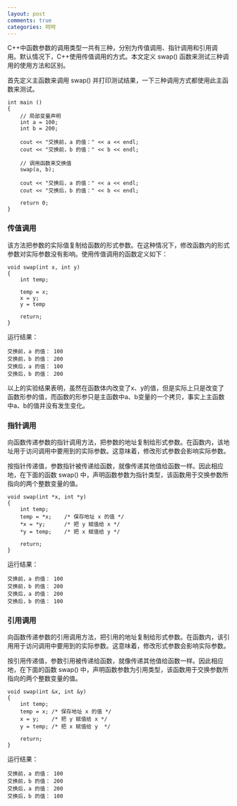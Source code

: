 ```yaml
---
layout: post
comments: true
categories: 呵呵
---
```


C++中函数参数的调用类型一共有三种，分别为传值调用、指针调用和引用调用。默认情况下，C++使用传值调用的方式。本文定义 swap() 函数来测试三种调用的使用方法和区别。  

首先定义主函数来调用 swap() 并打印测试结果，一下三种调用方式都使用此主函数来测试。  
 

	int main ()
	{
		// 局部变量声明
		int a = 100;
		int b = 200;
 
		cout << "交换前，a 的值：" << a << endl;
		cout << "交换前，b 的值：" << b << endl;
 
		// 调用函数来交换值
		swap(a, b);
 
		cout << "交换后，a 的值：" << a << endl;
		cout << "交换后，b 的值：" << b << endl;
 
		return 0;
	}


### 传值调用
该方法把参数的实际值复制给函数的形式参数。在这种情况下，修改函数内的形式参数对实际参数没有影响。使用传值调用的函数定义如下：  
    
	void swap(int x, int y)
    {
		int temp;

		temp = x;
		x = y;
		y = temp

		return;
	}

运行结果：  

    交换前，a 的值： 100
    交换前，b 的值： 200
    交换后，a 的值： 100
    交换后，b 的值： 200
	
以上的实验结果表明，虽然在函数体内改变了x、y的值，但是实际上只是改变了函数形参的值，而函数的形参只是主函数中a、b变量的一个拷贝，事实上主函数中a、b的值并没有发生变化。  


### 指针调用  
向函数传递参数的指针调用方法，把参数的地址复制给形式参数。在函数内，该地址用于访问调用中要用到的实际参数。这意味着，修改形式参数会影响实际参数。

按指针传递值，参数指针被传递给函数，就像传递其他值给函数一样。因此相应地，在下面的函数 swap() 中，声明函数参数为指针类型，该函数用于交换参数所指向的两个整数变量的值。  

	void swap(int *x, int *y)
	{
        int temp;
        temp = *x;    /* 保存地址 x 的值 */
        *x = *y;      /* 把 y 赋值给 x */
        *y = temp;    /* 把 x 赋值给 y */
  
        return;
    }

运行结果：

    交换前，a 的值： 100
    交换前，b 的值： 200
    交换后，a 的值： 200
    交换后，b 的值： 100


### 引用调用

向函数传递参数的引用调用方法，把引用的地址复制给形式参数。在函数内，该引用用于访问调用中要用到的实际参数。这意味着，修改形式参数会影响实际参数。

按引用传递值，参数引用被传递给函数，就像传递其他值给函数一样。因此相应地，在下面的函数 swap() 中，声明函数参数为引用类型，该函数用于交换参数所指向的两个整数变量的值。  

	void swap(int &x, int &y)
	{
    	int temp;
    	temp = x; /* 保存地址 x 的值 */
    	x = y;    /* 把 y 赋值给 x */
    	y = temp; /* 把 x 赋值给 y  */
  
		return;
	}

运行结果：

	交换前，a 的值： 100
	交换前，b 的值： 200
	交换后，a 的值： 200
	交换后，b 的值： 100